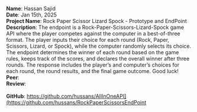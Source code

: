 **Name**: Hassan Sajid
<br/>
**Date**: Jan 15th, 2025
<br/>
**Project Name**: Rock Paper Scissor Lizard Spock - Prototype and EndPoint
<br/>
**Description**: The endpoint is a Rock-Paper-Scissors-Lizard-Spock game API where the player competes against the computer in a best-of-three format. The player inputs their choice for each round (Rock, Paper, Scissors, Lizard, or Spock), while the computer randomly selects its choice. The endpoint determines the winner of each round based on the game rules, keeps track of the scores, and declares the overall winner after three rounds. The response includes the player’s and computer’s choices for each round, the round results, and the final game outcome. Good luck!
<br/>
**Peer**:
<br/>
**Review**:
<br/>
<br/>
**GitHub**: https://github.com/hussans/AllInOneAPI](https://github.com/hussans/RockPaperScissorsEndPoint
